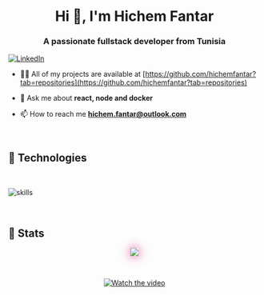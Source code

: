 <h1 align="center">Hi 👋, I'm Hichem Fantar</h1>
<h3 align="center">A passionate fullstack developer from Tunisia</h3>

[![LinkedIn](https://img.shields.io/badge/LinkedIn-%230077B5.svg?&style=flat-square&logo=linkedin&logoColor=white)](https://linkedin.com/in/hichemfantar)

- 👨‍💻 All of my projects are available at [https://github.com/hichemfantar?tab=repositories](https://github.com/hichemfantar?tab=repositories)

- 💬 Ask me about **react, node and docker**

- 📫 How to reach me **hichem.fantar@outlook.com**

</br>

## 🔧 Technologies

</br>

![skills](https://skillicons.dev/icons?i=html,css,js,ts,react,nextjs,redux,electron,materialui,tailwind,nodejs,express,nestjs,apollo,graphql,prisma,laravel,mysql,postgres,linux,bash,git,nginx,redis,docker,unity,gitlab,kubernetes,stackoverflow,vscode&theme=light&perline=15)

<!-- <p align="center">
  <a href="https://skillicons.dev">
    <img src="https://skillicons.dev/icons?i=html,css,js,ts,tailwind,stackoverflow,prisma,nodejs,react,mysql,postgres,linux,docker,git,nginx,unity,redis,nestjs,materialui,laravel,graphql,electron,gitlab,vscode&theme=light&perline=15" />
  </a>
</p> -->
</br>

## 🔧 Stats

<p align="center" >  
  <a href="https://github.com/anuraghazra/github-readme-stats" target="_blank" rel="noopener noreferrer"> 
<img  src="https://github-readme-stats.vercel.app/api?username=hichemfantar&&show_icons=true&theme=radical&locale=en&count_private=true" style="box-shadow: 0 0 20px 0 #d83b7d;"/>
  </a>
  </p>
</br>

<div align="center">

[![Watch the video](https://i.pinimg.com/originals/d1/53/f0/d153f06b1496b168f2386b4e8290497d.gif)](https://youtu.be/NoAzpa1x7jU)

</div>
